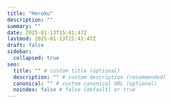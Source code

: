 ```yaml
---
title: "Heroku"
description: ""
summary: ""
date: 2025-01-13T15:41:47Z
lastmod: 2025-01-13T15:41:47Z
draft: false
sidebar:
  collapsed: true
seo:
  title: "" # custom title (optional)
  description: "" # custom description (recommended)
  canonical: "" # custom canonical URL (optional)
  noindex: false # false (default) or true
---
```

